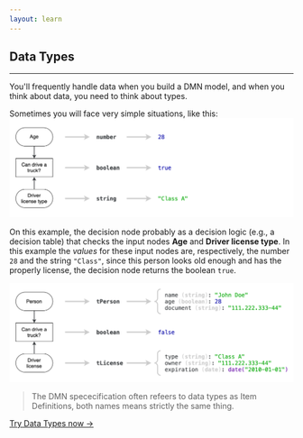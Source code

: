 ```yaml
---
layout: learn
---
```


<div id="section-data-types" class="learn-section">
  <div class="learn-home-content">
    <div class="page">
      <h2>Data Types</h2>
      <hr />
      <p>
        You'll frequently handle data when you build a DMN model, and when you think about data, you need to think about types.
      </p>
      <p>
        Sometimes you will face very simple situations, like this:
        <img src="/assets/data-types-1.png" />
      </p>
      <p>
        On this example, the decision node probably as a decision logic (e.g., a decision table) that checks the input nodes <b>Age</b> and <b>Driver license type</b>. In this example the <i>values</i> for these input nodes are, respectively, the number <code>28</code> and the string <code>"Class"</code>, since this person looks old enough and has the properly license, the decision node returns the boolean <code>true</code>.
      </p>
      <img src="/assets/data-types-2.png" />
      <blockquote cite="https://www.omg.org/spec/DMN/1.2/PDF">
        <p>
            <i class="fa fa-graduation-cap"></i>
          The DMN spececification often refeers to data types as Item Definitions, both names means strictly the same thing.
        </p>
      </blockquote>
      <a class="button next-section" href="/learn/simple-data-types">Try Data Types now →</a>
    </div>
  </div>
</div>
